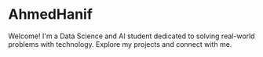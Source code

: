 # AhmedHanif
Welcome! I'm a Data Science and AI student dedicated to solving real-world problems with technology. Explore my projects and connect with me.
